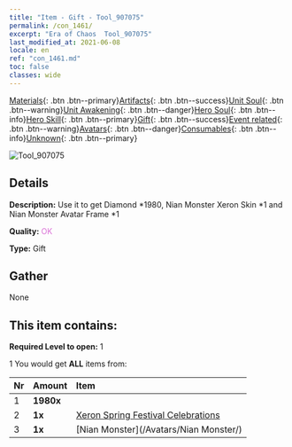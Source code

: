 ```yaml
---
title: "Item - Gift - Tool_907075"
permalink: /con_1461/
excerpt: "Era of Chaos  Tool_907075"
last_modified_at: 2021-06-08
locale: en
ref: "con_1461.md"
toc: false
classes: wide
---
```

 [Materials](/Items/){: .btn .btn--primary}[Artifacts](/Items/Artifacts/){: .btn .btn--success}[Unit Soul](/Items/UnitSoul/){: .btn .btn--warning}[Unit Awakening](/Items/UnitAwakening/){: .btn .btn--danger}[Hero Soul](/Items/HeroSoul/){: .btn .btn--info}[Hero Skill](/Items/HeroSkill/){: .btn .btn--primary}[Gift](/Items/Gift/){: .btn .btn--success}[Event related](/Items/Events/){: .btn .btn--warning}[Avatars](/Items/Avatars/){: .btn .btn--danger}[Consumables](/Items/Consumables/){: .btn .btn--info}[Unknown](/Items/Unknown/){: .btn .btn--primary}

 ![Tool_907075](/images/t/i_907075.png)

## Details
 **Description:** Use it to get Diamond *1980, Nian Monster Xeron Skin *1 and Nian Monster Avatar Frame *1

 **Quality:** <span style="color: #DA70D6">OK</span>

 **Type:** Gift

## Gather

  None

## This item contains:

 **Required Level to open:** 1

 1 You would get **ALL** items  from:

  | Nr | Amount |     Item    |
  |:---|:-------|:------------|
  | 1 |  **1980x** | <i class="fas fa-gem"/> |  | 
  | 2 |  **1x** | [Xeron Spring Festival Celebrations](/Items/con_1063/) |  | 
  | 3 |  **1x** | [Nian Monster](/Avatars/Nian Monster/) |  | 
